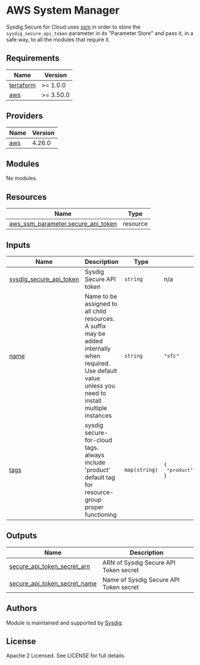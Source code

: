 # AWS System Manager


Sysdig Secure for Cloud uses [ssm](https://docs.aws.amazon.com/systems-manager/latest/userguide/what-is-systems-manager.html) in order to store the `sysdig_secure_api_token` parameter in its "Parameter Store"
and pass it, in a safe way, to all the modules that require it.

<!-- BEGINNING OF PRE-COMMIT-TERRAFORM DOCS HOOK -->
## Requirements

| Name | Version |
|------|---------|
| <a name="requirement_terraform"></a> [terraform](#requirement\_terraform) | >= 1.0.0 |
| <a name="requirement_aws"></a> [aws](#requirement\_aws) | >= 3.50.0 |

## Providers

| Name | Version |
|------|---------|
| <a name="provider_aws"></a> [aws](#provider\_aws) | 4.26.0 |

## Modules

No modules.

## Resources

| Name | Type |
|------|------|
| [aws_ssm_parameter.secure_api_token](https://registry.terraform.io/providers/hashicorp/aws/latest/docs/resources/ssm_parameter) | resource |

## Inputs

| Name | Description | Type | Default | Required |
|------|-------------|------|---------|:--------:|
| <a name="input_sysdig_secure_api_token"></a> [sysdig\_secure\_api\_token](#input\_sysdig\_secure\_api\_token) | Sysdig Secure API token | `string` | n/a | yes |
| <a name="input_name"></a> [name](#input\_name) | Name to be assigned to all child resources. A suffix may be added internally when required. Use default value unless you need to install multiple instances | `string` | `"sfc"` | no |
| <a name="input_tags"></a> [tags](#input\_tags) | sysdig secure-for-cloud tags. always include 'product' default tag for resource-group proper functioning | `map(string)` | <pre>{<br>  "product": "sysdig-secure-for-cloud"<br>}</pre> | no |

## Outputs

| Name | Description |
|------|-------------|
| <a name="output_secure_api_token_secret_arn"></a> [secure\_api\_token\_secret\_arn](#output\_secure\_api\_token\_secret\_arn) | ARN of Sysdig Secure API Token secret |
| <a name="output_secure_api_token_secret_name"></a> [secure\_api\_token\_secret\_name](#output\_secure\_api\_token\_secret\_name) | Name of Sysdig Secure API Token secret |
<!-- END OF PRE-COMMIT-TERRAFORM DOCS HOOK -->

## Authors

Module is maintained and supported by [Sysdig](https://sysdig.com).

## License

Apache 2 Licensed. See LICENSE for full details.
